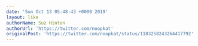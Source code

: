 ```yaml
---
date: 'Sun Oct 13 05:48:43 +0000 2019'
layout: like
authorName: Suz Hinton
authorUrl: 'https://twitter.com/noopkat'
originalPost: 'https://twitter.com/noopkat/status/1183258243264417792'
---
```

